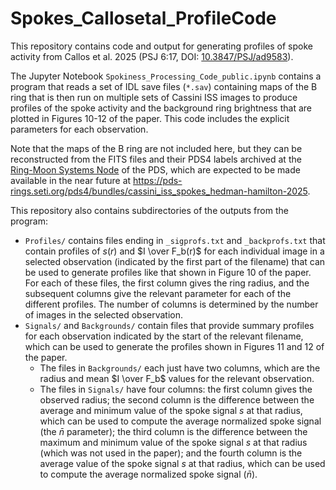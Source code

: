 # Spokes_Callosetal_ProfileCode

This repository contains code and output for generating profiles of spoke activity from Callos et al. 2025 (PSJ 6:17, DOI: [10.3847/PSJ/ad9583](http://doi.org/10.3847/PSJ/ad9583)). 

The Jupyter Notebook `Spokiness_Processing_Code_public.ipynb` contains a program that reads a set of IDL save files (`*.sav`) containing maps of the B ring that is then run on multiple sets of Cassini ISS images to produce profiles of the spoke activity and the background ring brightness that are plotted in Figures 10-12 of the paper. This code includes the explicit parameters for each observation. 

Note that the maps of the B ring are not included here, but they can be reconstructed from the FITS files and their PDS4 labels archived at the [Ring-Moon Systems Node](https://pds-rings.seti.org/) of the PDS, which are expected to be made available in the near future at https://pds-rings.seti.org/pds4/bundles/cassini_iss_spokes_hedman-hamilton-2025.

This repository also contains subdirectories of the outputs from the program:
  - `Profiles/` contains files ending in `_sigprofs.txt` and `_backprofs.txt` that contain profiles of $s(r)$ and $I \over F_b(r)$ for each individual image in a selected observation (indicated by the first part of the filename) that can be used to generate profiles like that shown in Figure 10 of the paper. For each of these files, the first column gives the ring radius, and the subsequent columns give the relevant parameter for each of the different profiles. The number of columns is determined by the number of images in the selected observation.
  - `Signals/` and `Backgrounds/` contain files that provide summary profiles for each observation indicated by the start of the relevant filename, which can be used to generate the profiles shown in Figures 11 and 12 of the paper.
    - The files in `Backgrounds/` each just have two columns, which are the radius and mean $I \over F_b$ values for the relevant observation.
    - The files in `Signals/` have four columns: the first column gives the observed radius; the second column is the difference between the average and minimum value of the spoke signal $s$ at that radius, which can be used to compute the average normalized spoke signal (the $\bar{n}$ parameter); the third column is the difference between the maximum and minimum value of the spoke signal $s$ at that radius (which was not used in the paper); and the fourth column is the average value of the spoke signal $s$ at that radius, which can be used to compute the average normalized spoke signal ($\bar{n}$).


